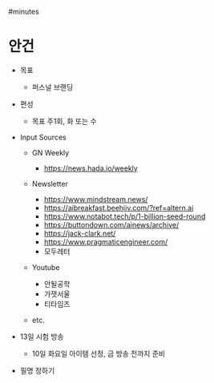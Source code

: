 #minutes

# 안건

- 목표
	- 퍼스널 브랜딩
	
- 편성
	- 목표 주1회, 화 또는 수

- Input Sources
	- GN Weekly
		- https://news.hada.io/weekly

	- Newsletter
		- https://www.mindstream.news/
		- https://aibreakfast.beehiiv.com/?ref=altern.ai
		- https://www.notabot.tech/p/1-billion-seed-round
		- https://buttondown.com/ainews/archive/
		- https://jack-clark.net/
		- https://www.pragmaticengineer.com/
		- 모두레터
	
	- Youtube
		- 안될공학
		- 가잿서울
		- 티타임즈
	- etc.

- 13일 시험 방송
	- 10일 화요일 아이템 선정, 금 방송 전까지 준비
- 필명 정하기